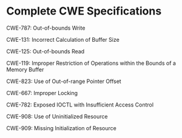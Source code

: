 

# Complete CWE Specifications

CWE-787: Out-of-bounds Write

CWE-131: Incorrect Calculation of Buffer Size

CWE-125: Out-of-bounds Read

CWE-119: Improper Restriction of Operations within the Bounds of a Memory Buffer

CWE-823: Use of Out-of-range Pointer Offset

CWE-667: Improper Locking

CWE-782: Exposed IOCTL with Insufficient Access Control

CWE-908: Use of Uninitialized Resource

CWE-909: Missing Initialization of Resource